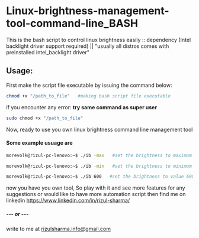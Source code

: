 # Linux-brightness-management-tool-command-line_BASH
This is the bash script to control linux brightness easily :: dependency (Intel backlight driver support required) || "usually all distros comes with preinstalled intel_backlight driver"

## Usage:
First make the script file executable by issuing the command below: 
```bash
chmod +x "/path_to_file"   #making bash script file executable
```
if you encounter any error: __try same command as super user__
```bash
sudo chmod +x "/path_to_file" 
```

Now, ready to use you own linux brightness command line management tool

<!-- <hr> -->

#### Some example usuage are

```bash
morevolk@rizul-pc-lenovo:~$ ./ib -max   #set the brightness to maximum value
```

```bash
morevolk@rizul-pc-lenovo:~$ ./ib -min   #set the brightness to minimum value ~default min 100
```

```bash
morevolk@rizul-pc-lenovo:~$ ./ib 600   #set the brightness to value 600
```

now you have you own tool, So play with it and see more features
for any suggestions or would like to have more automation script then find me on linkedin 
<https://www.linkedin.com/in/rizul-sharma/>
##### --- or ---
write to me at <a href="mailto:rizulsharma.info@gmail.com">rizulsharma.info@gmail.com</a>
